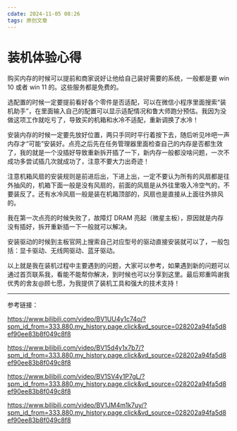 ```yaml
---
cdate: 2024-11-05 08:26
tags: 原创文章 
---
```


# 装机体验心得

购买内存的时候可以提前和商家说好让他给自己装好需要的系统，一般都是要 win 10 或者 win 11 的。这些服务都是免费的。

选配置的时候一定要提前看好各个零件是否适配，可以在微信小程序里面搜索“装机助手”，在里面输入自己的配置可以显示适配情况和鲁大师跑分预估。我因为没做这项工作就吃亏了，导致买的机箱和水冷不适配，重新调换了水冷！

安装内存的时候一定要先放好位置，两只手同时平行着按下去，随后听见咔吧一声内存才“可能”安装好。点亮之后先在任务管理器里面检查自己的内存是否都生效了，我的就是一个没插好导致重新拆开插了一下，新内存一般都没啥问题，一次不成功多尝试插几次就成功了，注意不要大力出奇迹！

注意机箱风扇的安装规则是前进后出，下进上出，一定不要认为所有的风扇都是往外抽风的，机箱下面一般是没有风扇的，前面的风扇是从外往里吸入冷空气的，不要装反了。还有水冷风扇一般是装在机箱顶部的，风扇也是直接从上面往外排风的。

我在第一次点亮的时候失败了，故障灯 DRAM 亮起（微星主板），原因就是内存没有插好，拆开重新插一下一般就可以解决。

安装驱动的时候到主板官网上搜索自己对应型号的驱动直接安装就可以了，一般包括：显卡驱动、无线网驱动、蓝牙驱动。

以上就是我在装机过程中主要遇到的问题，大家可以参考，如果遇到新的问题可以通过首页联系我，看能不能帮你解决，到时候也可以分享到这里。最后郑重鸣谢我优秀的舍友@顾七愿，为我提供了装机工具和强大的技术支持！

---

参考链接：

https://www.bilibili.com/video/BV1UU4y1c74o/?spm_id_from=333.880.my_history.page.click&vd_source=028202a94fa5d8ef90ee83b8f049c8f8

https://www.bilibili.com/video/BV15d4y1x7b7/?spm_id_from=333.880.my_history.page.click&vd_source=028202a94fa5d8ef90ee83b8f049c8f8

https://www.bilibili.com/video/BV1SV4y1P7gL/?spm_id_from=333.880.my_history.page.click&vd_source=028202a94fa5d8ef90ee83b8f049c8f8

https://www.bilibili.com/video/BV1JM4m1k7uy/?spm_id_from=333.880.my_history.page.click&vd_source=028202a94fa5d8ef90ee83b8f049c8f8